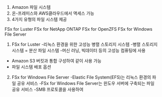 

1) Amazon 파일 시스템
2) 온-프레미스와 AWS클라우드에서 액세스 가능
3) 4가지 유형의 파일 시스템 제공

FSx for Luster
FSx for NetApp ONTAP
FSx for OpenZFS
FSx for Windows File Server


1) FSx for Luster
-리눅스 환경을 위한 고성능 병렬 스토리지 시스템
-병렬 스토리지 시스템 = 분산 파일 시스템
-머신 러닝, 빅데이터 등의 고성능 컴퓨팅에 사용
- Amazon S3 버킷과 통합 구성하여 같이 사용 가능
- 파일 시스템 배포 옵션

2) FSx for Windows File Server
-Elastic File System(EFS)는 리눅스 환경의 파일 공유 서비스
-FSx for Windows File Server는 윈도우 서버에 구축되는 파일 공유 서비스
-SMB 프로토콜을 사용하여 
